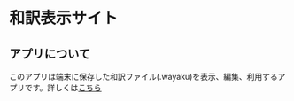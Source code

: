 # 和訳表示サイト
## アプリについて
このアプリは端末に保存した和訳ファイル(.wayaku)を表示、編集、利用するアプリです。詳しくは[こちら](https://chakkun1121.github.io/help/view-english/)

